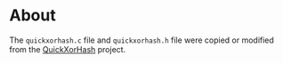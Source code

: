 # About

The `quickxorhash.c` file and `quickxorhash.h` file were copied or modified from the [QuickXorHash](https://github.com/namazso/QuickXorHash) project.
